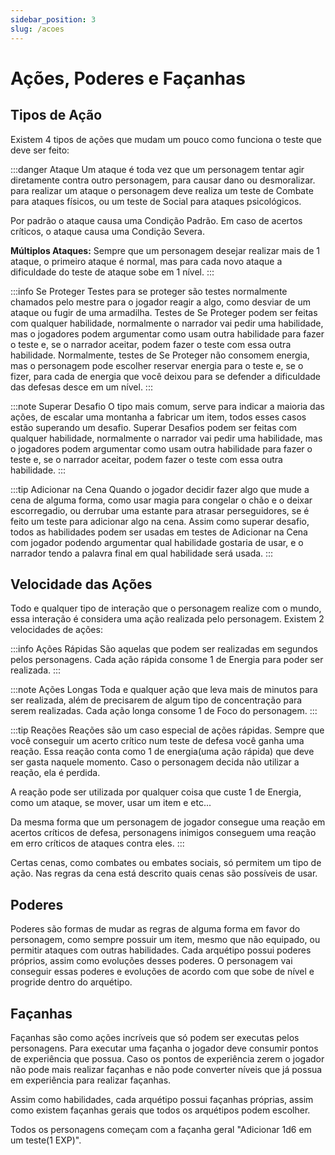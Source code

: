 ```yaml
---
sidebar_position: 3
slug: /acoes
---
```


# Ações, Poderes e Façanhas

## Tipos de Ação
Existem 4 tipos de ações que mudam um pouco como funciona o teste que deve ser feito:

:::danger Ataque
Um ataque é toda vez que um personagem tentar agir diretamente contra outro personagem, para causar dano ou desmoralizar. para realizar um ataque o personagem deve realiza um teste de Combate para ataques físicos, ou um teste de Social para ataques psicológicos.

Por padrão o ataque causa uma Condição Padrão. Em caso de acertos críticos, o ataque causa uma Condição Severa.

**Múltiplos Ataques:** Sempre que um personagem desejar realizar mais de 1 ataque, o primeiro ataque é normal, mas para cada novo ataque a dificuldade do teste de ataque sobe em 1 nível.
:::

:::info Se Proteger
Testes para se proteger são testes normalmente chamados pelo mestre para o jogador reagir a algo, como desviar de um ataque ou fugir de uma armadilha. Testes de Se Proteger podem ser feitas com qualquer habilidade, normalmente o narrador vai pedir uma habilidade, mas o jogadores podem argumentar como usam outra habilidade para fazer o teste e, se o narrador aceitar, podem fazer o teste com essa outra habilidade. Normalmente, testes de Se Proteger não consomem energia, mas o personagem pode escolher reservar energia para o teste e, se o fizer, para cada de energia que você deixou para se defender a dificuldade das defesas desce em um nível.
:::

:::note Superar Desafio
O tipo mais comum, serve para indicar a maioria das ações, de escalar uma montanha a fabricar um item, todos esses casos estão superando um desafio. Superar Desafios podem ser feitas com qualquer habilidade, normalmente o narrador vai pedir uma habilidade, mas o jogadores podem argumentar como usam outra habilidade para fazer o teste e, se o narrador aceitar, podem fazer o teste com essa outra habilidade.
:::

:::tip Adicionar na Cena
Quando o jogador decidir fazer algo que mude a cena de alguma forma, como usar magia para congelar o chão e o deixar escorregadio, ou derrubar uma estante para atrasar perseguidores, se é feito um teste para adicionar algo na cena. Assim como superar desafio, todos as habilidades podem ser usadas em testes de Adicionar na Cena com jogador podendo argumentar qual habilidade gostaria de usar, e o narrador tendo a palavra final em qual habilidade será usada.
:::


## Velocidade das Ações
Todo e qualquer tipo de interação que o personagem realize com o mundo, essa interação é considera uma ação realizada pelo personagem. Existem 2 velocidades de ações:

:::info Ações Rápidas
São aquelas que podem ser realizadas em segundos pelos personagens. Cada ação rápida consome 1 de Energia para poder ser realizada.
:::

:::note Ações Longas
Toda e qualquer ação que leva mais de minutos para ser realizada, além de precisarem de algum tipo de concentração para serem realizadas. Cada ação longa consome 1 de Foco do personagem.
:::

:::tip Reações
Reações são um caso especial de ações rápidas. Sempre que você conseguir um acerto crítico num teste de defesa você ganha uma reação. Essa reação conta como 1 de energia(uma ação rápida) que deve ser gasta naquele momento. Caso o personagem decida não utilizar a reação, ela é perdida.

A reação pode ser utilizada por qualquer coisa que custe 1 de Energia, como um ataque, se mover, usar um item e etc...

Da mesma forma que um personagem de jogador consegue uma reação em acertos críticos de defesa, personagens inimigos conseguem uma reação em erro críticos de ataques contra eles.
:::

Certas cenas, como combates ou embates sociais, só permitem um tipo de ação. Nas regras da cena está descrito quais cenas são possíveis de usar.

## Poderes
Poderes são formas de mudar as regras de alguma forma em favor do personagem, como sempre possuir um item, mesmo que não equipado, ou permitir ataques com outras habilidades.
Cada arquétipo possui poderes próprios, assim como evoluções desses poderes. O personagem vai conseguir essas poderes e evoluções de acordo com que sobe de nível e progride dentro do arquétipo.

## Façanhas
Façanhas são como ações incríveis que só podem ser executas pelos personagens. Para executar uma façanha o jogador deve consumir pontos de experiência que possua. Caso os pontos de experiência zerem o jogador não pode mais realizar façanhas e não pode converter níveis que já possua em experiência para realizar façanhas.

Assim como habilidades, cada arquétipo possui façanhas próprias, assim como existem façanhas gerais que todos os arquétipos podem escolher.

Todos os personagens começam com a façanha geral "Adicionar 1d6 em um teste(1 EXP)".